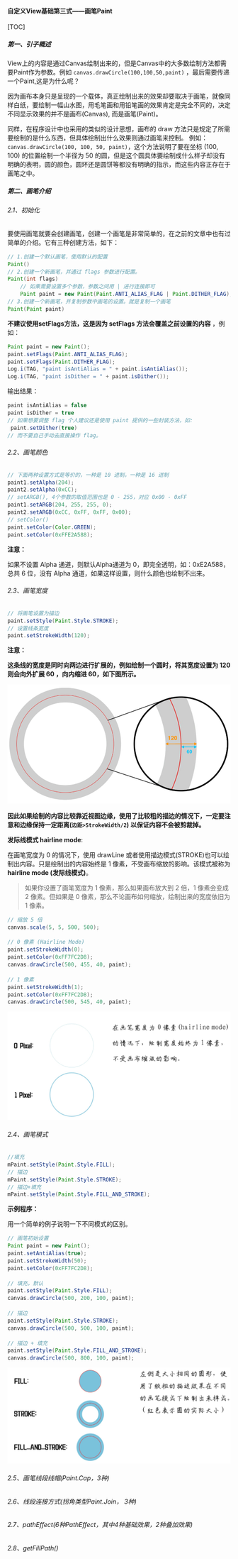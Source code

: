 #### 自定义View基础第三式——画笔Paint

[TOC]



##### 第一、引子概述

View上的内容是通过Canvas绘制出来的，但是Canvas中的大多数绘制方法都需要Paint作为参数。例如 `canvas.drawCircle(100,100,50,paint)` ，最后需要传递一个Paint,这是为什么呢？

因为画布本身只是呈现的一个载体，真正绘制出来的效果却要取决于画笔，就像同样白纸，要绘制一幅山水图，用毛笔画和用铅笔画的效果肯定是完全不同的，决定不同显示效果的并不是画布(Canvas), 而是画笔(Paint)。

 同样，在程序设计中也采用的类似的设计思想，画布的 draw 方法只是规定了所需要绘制的是什么东西，但具体绘制出什么效果则通过画笔来控制。
例如： `canvas.drawCircle(100, 100, 50, paint)`，这个方法说明了要在坐标 (100, 100) 的位置绘制一个半径为 50 的圆，但是这个圆具体要绘制成什么样子却没有明确的表明，圆的颜色，圆环还是圆饼等都没有明确的指示，而这些内容正存在于画笔之中。 

##### 第二、画笔介绍

###### 	2.1、初始化

 要使用画笔就要会创建画笔，创建一个画笔是非常简单的，在之前的文章中也有过简单的介绍。它有三种创建方法，如下： 

```java
// 1.创建一个默认画笔，使用默认的配置
Paint()
// 2.创建一个新画笔，并通过 flags 参数进行配置。
Paint(int flags)
    // 如果需要设置多个参数，参数之间用 | 进行连接即可
	Paint paint = new Paint(Paint.ANTI_ALIAS_FLAG | Paint.DITHER_FLAG); 
// 3.创建一个新画笔，并复制参数中画笔的设置。就是复制一个画笔
Paint(Paint paint)
```

**不建议使用setFlags方法，这是因为 setFlags 方法会覆盖之前设置的内容** ，例如：

```java
Paint paint = new Paint();
paint.setFlags(Paint.ANTI_ALIAS_FLAG);
paint.setFlags(Paint.DITHER_FLAG);
Log.i(TAG, "paint isAntiAlias = " + paint.isAntiAlias());
Log.i(TAG, "paint isDither = " + paint.isDither());
```

输出结果：

```java
paint isAntiAlias = false
paint isDither = true
// 如果想要调整 flag 个人建议还是使用 paint 提供的一些封装方法，如:
 paint.setDither(true)
// 而不要自己手动去直接操作 flag。
```



###### 	2.2、画笔颜色

```java
// 下面两种设置方式是等价的，一种是 10 进制，一种是 16 进制
paint1.setAlpha(204);
paint2.setAlpha(0xCC);
// setARGB(), 4个参数的取值范围也是 0 - 255，对应 0x00 - 0xFF
paint1.setARGB(204, 255, 255, 0);
paint2.setARGB(0xCC, 0xFF, 0xFF, 0x00);
// setColor()
paint.setColor(Color.GREEN);
paint.setColor(0xFFE2A588);
```

**注意：**

 如果不设置 Alpha 通道，则默认Alpha通道为 0，即完全透明，如：0xE2A588，总共 6 位，没有 Alpha 通道，如果这样设置，则什么颜色也绘制不出来。 

###### 2.3、画笔宽度

```java
// 将画笔设置为描边
paint.setStyle(Paint.Style.STROKE);
// 设置线条宽度
paint.setStrokeWidth(120);
```

**注意：**

 **这条线的宽度是同时向两边进行扩展的，例如绘制一个圆时，将其宽度设置为 120 则会向外扩展 60 ，向内缩进 60，如下图所示。** 

![image-20191107180529766](img/image-20191107180529766.png)

 **因此如果绘制的内容比较靠近视图边缘，使用了比较粗的描边的情况下，一定要注意和边缘保持一定距离(`边距>StrokeWidth/2`) 以保证内容不会被剪裁掉。** 

**发际线模式 hairline mode**:

 在画笔宽度为 0 的情况下，使用 drawLine 或者使用描边模式(STROKE)也可以绘制出内容。只是绘制出的内容始终是 1 像素，不受画布缩放的影响。该模式被称为**hairline mode (发际线模式)**。 

>  如果你设置了画笔宽度为 1 像素，那么如果画布放大到 2 倍，1 像素会变成 2 像素。但如果是 0 像素，那么不论画布如何缩放，绘制出来的宽度依旧为 1 像素。 

```java
// 缩放 5 倍
canvas.scale(5, 5, 500, 500);

// 0 像素 (Hairline Mode)
paint.setStrokeWidth(0);
paint.setColor(0xFF7FC2D8);
canvas.drawCircle(500, 455, 40, paint);

// 1 像素
paint.setStrokeWidth(1);
paint.setColor(0xFF7FC2D8);
canvas.drawCircle(500, 545, 40, paint);
```

![image-20191107181320127](img/image-20191107181320127.png)



###### 2.4、画笔模式

```java
//填充
mPaint.setStyle(Paint.Style.FILL);
// 描边
mPaint.setStyle(Paint.Style.STROKE);
// 描边+填充
mPaint.setStyle(Paint.Style.FILL_AND_STROKE);
```

**示例程序：**

用一个简单的例子说明一下不同模式的区别。

```java
// 画笔初始设置
Paint paint = new Paint();
paint.setAntiAlias(true);
paint.setStrokeWidth(50);
paint.setColor(0xFF7FC2D8);

// 填充，默认
paint.setStyle(Paint.Style.FILL);
canvas.drawCircle(500, 200, 100, paint);

// 描边
paint.setStyle(Paint.Style.STROKE);
canvas.drawCircle(500, 500, 100, paint);

// 描边 + 填充
paint.setStyle(Paint.Style.FILL_AND_STROKE);
canvas.drawCircle(500, 800, 100, paint);
```

![image-20191107181557288](img/image-20191107181557288.png)



###### 2.5、画笔线段线帽(Paint.Cap，3种)

###### 2.6、线段连接方式(拐角类型Paint.Join， 3种)

###### 2.7、pathEffect(6种PathEffect，其中4种基础效果，2种叠加效果)

###### 2.8、getFillPath()

